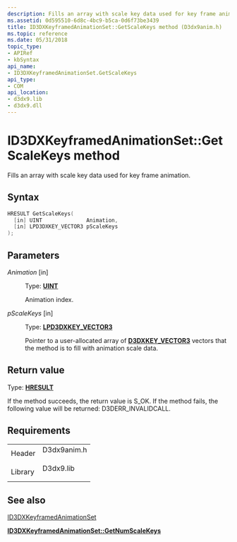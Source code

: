 ```yaml
---
description: Fills an array with scale key data used for key frame animation.
ms.assetid: 0d595510-6d8c-4bc9-b5ca-0d6f73be3439
title: ID3DXKeyframedAnimationSet::GetScaleKeys method (D3dx9anim.h)
ms.topic: reference
ms.date: 05/31/2018
topic_type: 
- APIRef
- kbSyntax
api_name: 
- ID3DXKeyframedAnimationSet.GetScaleKeys
api_type: 
- COM
api_location: 
- d3dx9.lib
- d3dx9.dll
---
```


# ID3DXKeyframedAnimationSet::GetScaleKeys method

Fills an array with scale key data used for key frame animation.

## Syntax


```C++
HRESULT GetScaleKeys(
  [in] UINT              Animation,
  [in] LPD3DXKEY_VECTOR3 pScaleKeys
);
```



## Parameters

<dl> <dt>

*Animation* \[in\]
</dt> <dd>

Type: **[**UINT**](../winprog/windows-data-types.md)**

Animation index.

</dd> <dt>

*pScaleKeys* \[in\]
</dt> <dd>

Type: **[**LPD3DXKEY\_VECTOR3**](d3dxkey-vector3.md)**

Pointer to a user-allocated array of [**D3DXKEY\_VECTOR3**](d3dxkey-vector3.md) vectors that the method is to fill with animation scale data.

</dd> </dl>

## Return value

Type: **[**HRESULT**](https://msdn.microsoft.com/library/Bb401631(v=MSDN.10).aspx)**

If the method succeeds, the return value is S\_OK. If the method fails, the following value will be returned: D3DERR\_INVALIDCALL.

## Requirements



|                    |                                                                                        |
|--------------------|----------------------------------------------------------------------------------------|
| Header<br/>  | <dl> <dt>D3dx9anim.h</dt> </dl> |
| Library<br/> | <dl> <dt>D3dx9.lib</dt> </dl>   |



## See also

<dl> <dt>

[ID3DXKeyframedAnimationSet](id3dxkeyframedanimationset.md)
</dt> <dt>

[**ID3DXKeyframedAnimationSet::GetNumScaleKeys**](id3dxkeyframedanimationset--getnumscalekeys.md)
</dt> </dl>

 

 
